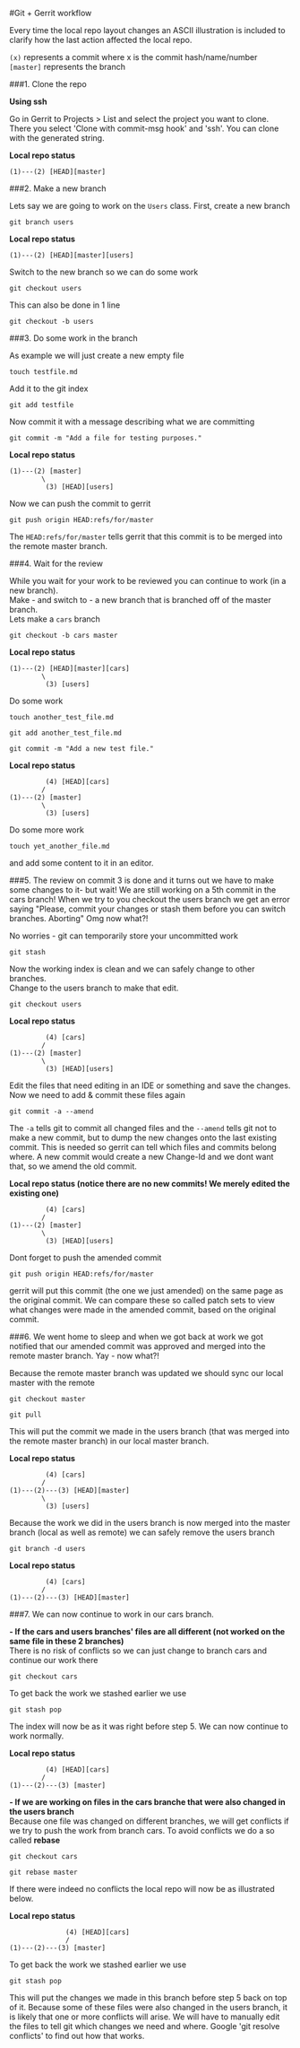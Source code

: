 #Git + Gerrit workflow

Every time the local repo layout changes an ASCII illustration is included to clarify how the last action affected the local repo.

`(x)` represents a commit where x is the commit hash/name/number  
`[master]` represents the branch

###1. Clone the repo

**Using ssh**

Go in Gerrit to Projects > List and select the project you want to clone.
There you select 'Clone with commit-msg hook' and 'ssh'.
You can clone with the generated string.

**Local repo status**  

    (1)---(2) [HEAD][master]

###2. Make a new branch

Lets say we are going to work on the `Users` class. First, create a new branch

`git branch users`

**Local repo status**  

    (1)---(2) [HEAD][master][users]

Switch to the new branch so we can do some work

`git checkout users`

This can also be done in 1 line

`git checkout -b users`

###3. Do some work in the branch

As example we will just create a new empty file

`touch testfile.md`

Add it to the git index

`git add testfile`

Now commit it with a message describing what we are committing

`git commit -m "Add a file for testing purposes."`

**Local repo status**  

    (1)---(2) [master]
            \
             (3) [HEAD][users]

Now we can push the commit to gerrit

`git push origin HEAD:refs/for/master`


The `HEAD:refs/for/master` tells gerrit that this commit is to be merged into the remote master branch.

###4. Wait for the review

While you wait for your work to be reviewed you can continue to work (in a new branch).  
Make - and switch to - a new branch that is branched off of the master branch.  
Lets make a `cars` branch

`git checkout -b cars master`

**Local repo status**  

    (1)---(2) [HEAD][master][cars]
            \
             (3) [users]

Do some work

`touch another_test_file.md`

`git add another_test_file.md`

`git commit -m "Add a new test file."`

**Local repo status**  

             (4) [HEAD][cars]
            /
    (1)---(2) [master]
            \
             (3) [users]
 
 Do some more work
 
 `touch yet_another_file.md`
 
 and add some content to it in an editor.

###5. The review on commit 3 is done and it turns out we have to make some changes to it- but wait! We are still working on a 5th commit in the cars branch! When we try to you checkout the users branch we get an error saying "Please, commit your changes or stash them before you can switch branches.  Aborting" Omg now what?!

No worries - git can temporarily store your uncommitted work

`git stash`

Now the working index is clean and we can safely change to other branches.  
Change to the users branch to make that edit.

`git checkout users`

**Local repo status**  

             (4) [cars]
            /
    (1)---(2) [master]
            \
             (3) [HEAD][users]

Edit the files that need editing in an IDE or something and save the changes.  
Now we need to add & commit these files again

`git commit -a --amend`

The `-a` tells git to commit all changed files and the `--amend` tells git not to make a new commit, but to dump the new changes onto the last existing commit. This is needed so gerrit can tell which files and commits belong where. A new commit would create a new Change-Id and we dont want that, so we amend the old commit.

**Local repo status (notice there are no new commits! We merely edited the existing one)**

             (4) [cars]
            /
    (1)---(2) [master]
            \
             (3) [HEAD][users]

Dont forget to push the amended commit

`git push origin HEAD:refs/for/master`

gerrit will put this commit (the one we just amended) on the same page as the original commit. We can compare these so called patch sets to view what changes were made in the amended commit, based on the original commit.

###6. We went home to sleep and when we got back at work we got notified that our amended commit was approved and merged into the remote master branch. Yay - now what?!

Because the remote master branch was updated we should sync our local master with the remote

`git checkout master`

`git pull`

This will put the commit we made in the users branch (that was merged into the remote master branch) in our local master branch.

**Local repo status**  

             (4) [cars]
            /
    (1)---(2)---(3) [HEAD][master]
            \
             (3) [users]

Because the work we did in the users branch is now merged into the master branch (local as well as remote) we can safely remove the users branch

`git branch -d users`

**Local repo status**  

             (4) [cars]
            /
    (1)---(2)---(3) [HEAD][master]

###7. We can now continue to work in our cars branch.

**- If the cars and users branches' files are all different (not worked on the same file in these 2 branches)**  
There is no risk of conflicts so we can just change to branch cars and continue our work there

`git checkout cars`

To get back the work we stashed earlier we use

`git stash pop`

The index will now be as it was right before step 5. We can now continue to work normally.

**Local repo status**  

             (4) [HEAD][cars]
            /
    (1)---(2)---(3) [master]


**- If we are working on files in the cars branche that were also changed in the users branch**  
Because one file was changed on different branches, we will get conflicts if we try to push the work from branch cars. To avoid conflicts we do a so called **rebase**

`git checkout cars`

`git rebase master`

If there were indeed no conflicts the local repo will now be as illustrated below.  

**Local repo status**  

                  (4) [HEAD][cars]
                  /
    (1)---(2)---(3) [master]

To get back the work we stashed earlier we use

`git stash pop`

This will put the changes we made in this branch before step 5 back on top of it. Because some of these files were also changed in the users branch, it is likely that one or more conflicts will arise. We will have to manually edit the files to tell git which changes we need and where. Google 'git resolve conflicts' to find out how that works.